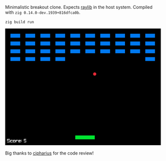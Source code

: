 Minimalistic breakout clone. Expects [raylib](https://www.raylib.com) in the host system. Compiled with `zig 0.14.0-dev.1939+816dfca0b`.

```shell
zig build run
```

![](zbreakout.png)

Big thanks to [cipharius](https://github.com/cipharius) for the code review!
